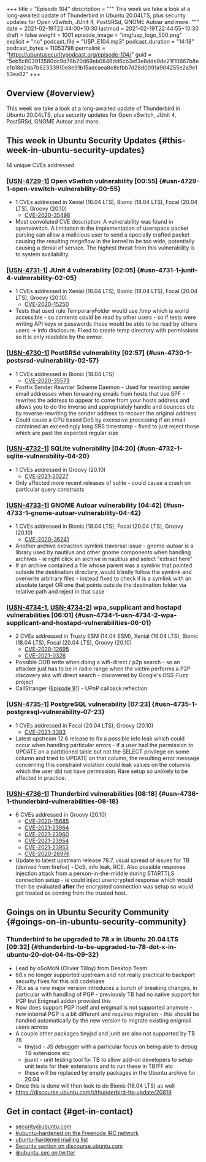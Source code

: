 +++
title = "Episode 104"
description = """
  This week we take a look at a long-awaited update of Thunderbird in Ubuntu
  20.04LTS, plus security updates for Open vSwitch, JUnit 4, PostSRSd, GNOME
  Autoar and more.
  """
date = 2021-02-19T22:44:00+10:30
lastmod = 2021-02-19T22:44:55+10:30
draft = false
weight = 1001
episode_image = "img/usp_logo_500.png"
explicit = "no"
podcast_file = "USP_E104.mp3"
podcast_duration = "14:18"
podcast_bytes = 11053798
permalink = "https://ubuntusecuritypodcast.org/episode-104/"
guid = "5eb5c603913580dc9d78b20d69eb0846dd6cb3ef3e8dde9de21f10667b8ee1b18d2da7b62333910e8e91b15adcaea8c8cfbb7d28d0091a904255e2a9e153ea82"
+++

## Overview {#overview}

This week we take a look at a long-awaited update of Thunderbird in Ubuntu
20.04LTS, plus security updates for Open vSwitch, JUnit 4, PostSRSd, GNOME
Autoar and more.


## This week in Ubuntu Security Updates {#this-week-in-ubuntu-security-updates}

14 unique CVEs addressed


### [[USN-4729-1](https://ubuntu.com/security/notices/USN-4729-1)] Open vSwitch vulnerability [00:55] {#usn-4729-1-open-vswitch-vulnerability-00-55}

-   1 CVEs addressed in Xenial (16.04 LTS), Bionic (18.04 LTS), Focal (20.04 LTS), Groovy (20.10)
    -   [CVE-2020-35498](https://ubuntu.com/security/CVE-2020-35498)
-   Most convoluted CVE description: A vulnerability was found in
    openvswitch. A limitation in the implementation of userspace packet
    parsing can allow a malicious user to send a specially crafted packet
    causing the resulting megaflow in the kernel to be too wide, potentially
    causing a denial of service. The highest threat from this vulnerability
    is to system availability.


### [[USN-4731-1](https://ubuntu.com/security/notices/USN-4731-1)] JUnit 4 vulnerability [02:05] {#usn-4731-1-junit-4-vulnerability-02-05}

-   1 CVEs addressed in Xenial (16.04 LTS), Bionic (18.04 LTS), Focal (20.04 LTS), Groovy (20.10)
    -   [CVE-2020-15250](https://ubuntu.com/security/CVE-2020-15250)
-   Tests that used rule TemporaryFolder would use /tmp which is world
    accessible - so contents could be read by other users - so if tests were
    writing API keys or passwords these would be able to be read by others
    users -> info disclosure. Fixed to create temp directory with permissions
    so it is only readable by the owner.


### [[USN-4730-1](https://ubuntu.com/security/notices/USN-4730-1)] PostSRSd vulnerability [02:57] {#usn-4730-1-postsrsd-vulnerability-02-57}

-   1 CVEs addressed in Bionic (18.04 LTS)
    -   [CVE-2020-35573](https://ubuntu.com/security/CVE-2020-35573)
-   Postfix Sender Rewriter Scheme Daemon - Used for rewriting sender email
    addresses when forwarding emails from hosts that use SPF - rewrites the
    address to appear to come from your hosts address and allows you to do
    the inverse and appropriately handle and bounces etc by reverse-rewriting
    the sender address to recover the original address
-   Could cause a CPU based DoS by excessive processing if an email contained
    an exceedingly long SRS timestamp - fixed to just reject those which are
    past the expected regular size


### [[USN-4732-1](https://ubuntu.com/security/notices/USN-4732-1)] SQLite vulnerability [04:20] {#usn-4732-1-sqlite-vulnerability-04-20}

-   1 CVEs addressed in Groovy (20.10)
    -   [CVE-2021-20227](https://ubuntu.com/security/CVE-2021-20227)
-   Only affected more recent releases of sqlite - could cause a crash on
    particular query constructs


### [[USN-4733-1](https://ubuntu.com/security/notices/USN-4733-1)] GNOME Autoar vulnerability [04:42] {#usn-4733-1-gnome-autoar-vulnerability-04-42}

-   1 CVEs addressed in Bionic (18.04 LTS), Focal (20.04 LTS), Groovy (20.10)
    -   [CVE-2020-36241](https://ubuntu.com/security/CVE-2020-36241)
-   Another archive extraction symlink traversal issue - gnome-autoar is a
    library used by nautilus and other gnome components when handling
    archives - ie right click an archive in nautilus and select "extract
    here"
-   If an archive contained a file whose parent was a symlink that pointed
    outside the destination directory, would blindly follow the symlink and
    overwrite arbitrary files - instead fixed to check if is a symlink with
    an absolute target OR one that points outside the destination folder via
    relative path and reject in that case


### [[USN-4734-1](https://ubuntu.com/security/notices/USN-4734-1), [USN-4734-2](https://ubuntu.com/security/notices/USN-4734-2)] wpa\_supplicant and hostapd vulnerabilities [06:01] {#usn-4734-1-usn-4734-2-wpa-supplicant-and-hostapd-vulnerabilities-06-01}

-   2 CVEs addressed in Trusty ESM (14.04 ESM), Xenial (16.04 LTS), Bionic (18.04 LTS), Focal (20.04 LTS), Groovy (20.10)
    -   [CVE-2020-12695](https://ubuntu.com/security/CVE-2020-12695)
    -   [CVE-2021-0326](https://ubuntu.com/security/CVE-2021-0326)
-   Possible OOB write when doing a wifi-direct / p2p search - so an attacker
    just has to be in radio range when the victim performs a P2P discovery
    aka wifi direct search - discovered by Google's OSS-Fuzz project
-   CallStranger ([Episode 91](https://ubuntusecuritypodcast.org/episode-91/)) - UPnP callback reflection


### [[USN-4735-1](https://ubuntu.com/security/notices/USN-4735-1)] PostgreSQL vulnerability [07:23] {#usn-4735-1-postgresql-vulnerability-07-23}

-   1 CVEs addressed in Focal (20.04 LTS), Groovy (20.10)
    -   [CVE-2021-3393](https://ubuntu.com/security/CVE-2021-3393)
-   Latest upstream 12.6 release to fix a possible info leak which could
    occur when handling particular errors - if a user had the permission to
    UPDATE on a partitioned table but not the SELECT privilege on some column
    and tried to UPDATE on that column, the resulting error message
    concerning this constraint violation could leak values on the columns
    which the user did not have permission. Rare setup so unlikely to be
    affected in practice.


### [[USN-4736-1](https://ubuntu.com/security/notices/USN-4736-1)] Thunderbird vulnerabilities [08:18] {#usn-4736-1-thunderbird-vulnerabilities-08-18}

-   6 CVEs addressed in Groovy (20.10)
    -   [CVE-2020-15685](https://ubuntu.com/security/CVE-2020-15685)
    -   [CVE-2021-23964](https://ubuntu.com/security/CVE-2021-23964)
    -   [CVE-2021-23960](https://ubuntu.com/security/CVE-2021-23960)
    -   [CVE-2021-23954](https://ubuntu.com/security/CVE-2021-23954)
    -   [CVE-2021-23953](https://ubuntu.com/security/CVE-2021-23953)
    -   [CVE-2020-26976](https://ubuntu.com/security/CVE-2020-26976)
-   Update to latest upstream release 78.7, usual spread of issues for TB
    (derived from firefox) - DoS, info leak, RCE. Also possible response
    injection attack from a person-in-the-middle during STARTTLS connection
    setup - ie could inject unencrypted response which would then be
    evaluated **after** the encrypted connection was setup so would get treated
    as coming from the trusted host.


## Goings on in Ubuntu Security Community {#goings-on-in-ubuntu-security-community}


### Thunderbird to be upgraded to 78.x in Ubuntu 20.04 LTS [09:32] {#thunderbird-to-be-upgraded-to-78-dot-x-in-ubuntu-20-dot-04-lts-09-32}

-   Lead by oSoMoN (Olivier Tilloy) from Desktop Team
-   68.x no longer supported upstream and not really practical to backport
    security fixes for this old codebase
-   78.x as a new major version introduces a bunch of breaking changes, in
    particular with handling of PGP - previously TB had no native support for
    PGP but Enigmail addon provided this
-   Now does support PGP itself and enigmail is not supported anymore - new
    internal PGP is a bit different and requires migration - this should be
    handled automatically by the new version to migrate existing enigmail
    users across
-   A couple other packages tinyjsd and junit are also not supported by TB 78
    -   tinyjsd - JS debugger with a particular focus on being able to debug TB
        extensions etc
    -   jsunit - unit testing tool for TB to allow add-on developers to setup
        unit tests for their extensions and to run these in TB/FF etc
    -   these will be replaced by empty packages in the Ubuntu archive for
        20.04
-   Once this is done will then look to do Bionic (18.04 LTS) as well
-   <https://discourse.ubuntu.com/t/thunderbird-lts-update/20819>


## Get in contact {#get-in-contact}

-   [security@ubuntu.com](mailto:security@ubuntu.com)
-   [#ubuntu-hardened on the Freenode IRC network](http://webchat.freenode.net/#ubuntu-hardened)
-   [ubuntu-hardened mailing list](https://lists.ubuntu.com/mailman/listinfo/ubuntu-hardened)
-   [Security section on discourse.ubuntu.com](https://discourse.ubuntu.com/c/security)
-   [@ubuntu\_sec on twitter](https://twitter.com/ubuntu%5Fsec)
